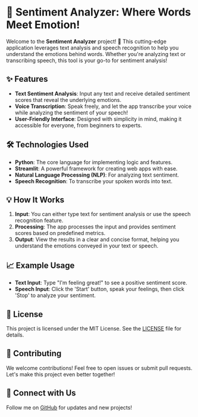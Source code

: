 # 🎤 **Sentiment Analyzer**: Where Words Meet Emotion!

Welcome to the **Sentiment Analyzer** project! 🌟 This cutting-edge application leverages text analysis and speech recognition to help you understand the emotions behind words. Whether you're analyzing text or transcribing speech, this tool is your go-to for sentiment analysis!

## ✨ **Features**
- **Text Sentiment Analysis**: Input any text and receive detailed sentiment scores that reveal the underlying emotions.
- **Voice Transcription**: Speak freely, and let the app transcribe your voice while analyzing the sentiment of your speech!
- **User-Friendly Interface**: Designed with simplicity in mind, making it accessible for everyone, from beginners to experts.

## 🛠️ **Technologies Used**
- **Python**: The core language for implementing logic and features.
- **Streamlit**: A powerful framework for creating web apps with ease.
- **Natural Language Processing (NLP)**: For analyzing text sentiment.
- **Speech Recognition**: To transcribe your spoken words into text.

## 💡 **How It Works**
1. **Input**: You can either type text for sentiment analysis or use the speech recognition feature.
2. **Processing**: The app processes the input and provides sentiment scores based on predefined metrics.
3. **Output**: View the results in a clear and concise format, helping you understand the emotions conveyed in your text or speech.

## 📈 **Example Usage**
- **Text Input**: Type "I'm feeling great!" to see a positive sentiment score.
- **Speech Input**: Click the 'Start' button, speak your feelings, then click 'Stop' to analyze your sentiment.

## 📜 **License**
This project is licensed under the MIT License. See the [LICENSE](LICENSE) file for details.

## 🤝 **Contributing**
We welcome contributions! Feel free to open issues or submit pull requests. Let's make this project even better together!

## 🌟 **Connect with Us**
Follow me on [GitHub](https://github.com/inayatrahimdev) for updates and new projects!
